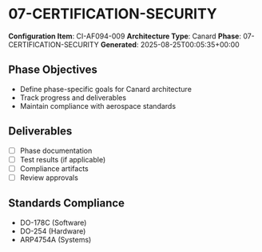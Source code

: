 # 07-CERTIFICATION-SECURITY

**Configuration Item**: CI-AF094-009
**Architecture Type**: Canard
**Phase**: 07-CERTIFICATION-SECURITY
**Generated**: 2025-08-25T00:05:35+00:00

## Phase Objectives
- Define phase-specific goals for Canard architecture
- Track progress and deliverables
- Maintain compliance with aerospace standards

## Deliverables
- [ ] Phase documentation
- [ ] Test results (if applicable)
- [ ] Compliance artifacts
- [ ] Review approvals

## Standards Compliance
- DO-178C (Software)
- DO-254 (Hardware)
- ARP4754A (Systems)
